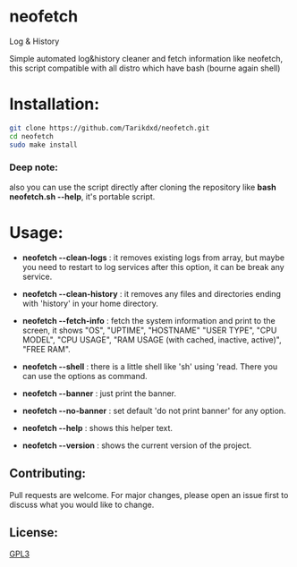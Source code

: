 # neofetch
Log &amp; History

Simple automated log&history cleaner and fetch information like neofetch, this script compatible with all distro which have bash (bourne again shell)
# Installation:
```bash
git clone https://github.com/Tarikdxd/neofetch.git
cd neofetch
sudo make install
```
### Deep note:
also you can use the script directly after cloning the repository like **bash neofetch.sh --help**, it's portable script.

# Usage:

- **neofetch --clean-logs** : it removes existing logs from array, but maybe you need to restart to log services after this option, it can be break any service.

- **neofetch --clean-history** : it removes any files and directories ending with 'history' in your home directory.

- **neofetch --fetch-info** : fetch the system information and print to the screen, it shows "OS", "UPTIME", "HOSTNAME" "USER TYPE", "CPU MODEL", "CPU USAGE", "RAM USAGE (with cached, inactive, active)", "FREE RAM".

- **neofetch --shell** : there is a little shell like 'sh' using 'read. There you can use the options as command.

- **neofetch --banner** : just print the banner.

- **neofetch --no-banner** : set default 'do not print banner' for any option.

- **neofetch --help** : shows this helper text.

- **neofetch --version** : shows the current version of the project.

## Contributing:
Pull requests are welcome. For major changes, please open an issue first to discuss what you would like to change.

## License:
[GPL3](https://choosealicense.com/licenses/gpl-3.0/)
